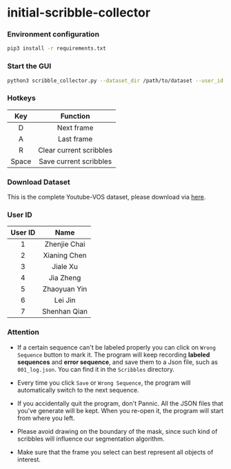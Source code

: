 # initial-scribble-collector

### Environment configuration
```bash
pip3 install -r requirements.txt
```

### Start the GUI
```bash
python3 scribble_collector.py --dataset_dir /path/to/dataset --user_id your_id
```

### Hotkeys
Key | Function
:---:   | :---:
D       | Next frame
A       | Last frame
R       | Clear current scribbles  
Space       | Save current scribbles 

### Download Dataset 
This is the complete Youtube-VOS dataset, please download 
via [here](http://10.19.124.26:8000/d/f274b8e2c98649b2b575/).

### User ID

User ID | Name
:---:   | :---:
1       | Zhenjie Chai
2       | Xianing Chen
3       | Jiale Xu
4       | Jia Zheng
5       | Zhaoyuan Yin
6       | Lei Jin
7       | Shenhan Qian  

### Attention
* If a certain sequence can't be labeled properly you can click on `Wrong Sequence` 
button to mark it. The program will keep recording **labeled sequences** and 
**error sequence**, and save them to a Json file, such as `001_log.json`. You can 
find it in the `Scribbles` directory.
 
* Every time you click `Save` or `Wrong Sequence`, the program will automatically
switch to the next sequence.

* If you accidentally quit the program, don't Pannic. All the JSON files that
 you've generate will be kept. When you re-open it, the program will start 
 from where you left.
  
* Please avoid drawing on the boundary of the mask, since such kind of scribbles 
will influence our segmentation algorithm. 

* Make sure that the frame you select can best represent all objects of interest. 
  


